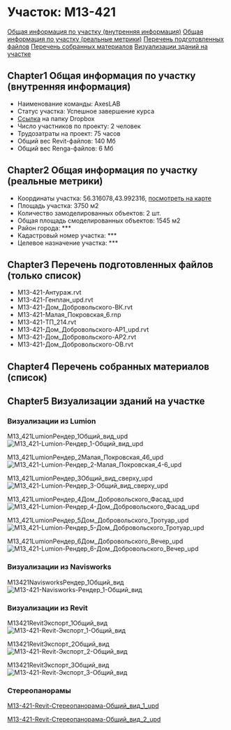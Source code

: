 # Участок: M13-421

[Общая информация по участку (внутренняя информация)](#Chapter1)
[Общая информация по участку (реальные метрики)](#Chapter2)
[Перечень подготовленных файлов](#Chapter3)
[Перечень собранных материалов](#Chapter4)
[Визуализации зданий на участке](#Chapter5)

## <a id="test">Chapter1</a> Общая информация по участку (внутренняя информация)
+ Наименование команды: AxesLAB
+ Статус участка: Успешное завершение курса
+ [Ссылка](https://www.dropbox.com/sh/wvvgv1nw1iqred9/AACp_WtoYN514FLkRQhmzNi9a/M13_421?dl=0) на папку Dropbox
+ Число участников по проекту: 2 человек
+ Трудозатраты на проект: 75 часов
+ Общий вес Revit-файлов: 140 Мб
+ Общий вес Renga-файлов: 6 Мб
## <a id="test">Chapter2</a> Общая информация по участку (реальные метрики)
+ Координаты участка: 56.316078,43.992316, [посмотреть на карте](yandex.ru/maps/47/nizhny-novgorod/?ll=56.316078%2C43.992316&z=19)
+ Площадь участка: 3750 м2
+ Количество замоделированных объектов: 2 шт.
+ Общая площадь смоделированных объектов: 1545 м2
+ Район города: *** 
+ Кадастровый номер участка: *** 
+ Целевое назначение участка: *** 
## <a id="test">Chapter3</a> Перечень подготовленных файлов (только список)
+ M13-421-Антураж.rvt
+ M13-421-Генплан_upd.rvt
+ M13-421-Дом_Добровольского-ВК.rvt
+ M13-421-Малая_Покровская_6.rnp
+ M13-421-ТП_214.rvt
+ М13-421-Дом_Добровольского-АР1_upd.rvt
+ М13-421-Дом_Добровольского-АР2.rvt
+ М13-421-Дом_Добровольского-ОВ.rvt
## <a id="test">Chapter4</a> Перечень собранных материалов (список)
## <a id="test">Chapter5</a> Визуализации зданий на участке
### Визуализации из Lumion
M13_421LumionРендер_1Общий_вид_upd
![M13_421-Lumion-Рендер_1-Общий_вид_upd](/Images/M13_421/M13_421-Lumion-Рендер_1-Общий_вид_upd_Compressed.jpg)

M13_421LumionРендер_2Малая_Покровская_46_upd
![M13_421-Lumion-Рендер_2-Малая_Покровская_4-6_upd](/Images/M13_421/M13_421-Lumion-Рендер_2-Малая_Покровская_4-6_upd_Compressed.jpg)

M13_421LumionРендер_3Общий_вид_сверху_upd
![M13_421-Lumion-Рендер_3-Общий_вид_сверху_upd](/Images/M13_421/M13_421-Lumion-Рендер_3-Общий_вид_сверху_upd_Compressed.jpg)

M13_421LumionРендер_4Дом_Добровольского_Фасад_upd
![M13_421-Lumion-Рендер_4-Дом_Добровольского_Фасад_upd](/Images/M13_421/M13_421-Lumion-Рендер_4-Дом_Добровольского_Фасад_upd_Compressed.jpg)

M13_421LumionРендер_5Дом_Добровольского_Тротуар_upd
![M13_421-Lumion-Рендер_5-Дом_Добровольского_Тротуар_upd](/Images/M13_421/M13_421-Lumion-Рендер_5-Дом_Добровольского_Тротуар_upd_Compressed.jpg)

M13_421LumionРендер_6Дом_Добровольского_Вечер_upd
![M13_421-Lumion-Рендер_6-Дом_Добровольского_Вечер_upd](/Images/M13_421/M13_421-Lumion-Рендер_6-Дом_Добровольского_Вечер_upd_Compressed.jpg)

### Визуализации из Navisworks
M13421NavisworksРендер_1Общий_вид
![M13-421-Navisworks-Рендер_1-Общий_вид](/Images/M13_421/M13-421-Navisworks-Рендер_1-Общий_вид_Compressed.jpg)

### Визуализации из Revit
M13421RevitЭкспорт_1Общий_вид
![M13-421-Revit-Экспорт_1-Общий_вид](/Images/M13_421/M13-421-Revit-Экспорт_1-Общий_вид_Compressed.jpg)

M13421RevitЭкспорт_2Общий_вид
![M13-421-Revit-Экспорт_2-Общий_вид](/Images/M13_421/M13-421-Revit-Экспорт_2-Общий_вид_Compressed.jpg)

M13421RevitЭкспорт_3Общий_вид
![M13-421-Revit-Экспорт_3-Общий_вид](/Images/M13_421/M13-421-Revit-Экспорт_3-Общий_вид_Compressed.jpg)

### Стереопанорамы
[M13-421-Revit-Стереопанорама-Общий_вид_1_upd](https://pano.autodesk.com/pano.html?url=jpgs/f20f5af0-cad4-42c8-8472-0a3ba922e930&version=2)

[M13-421-Revit-Стереопанорама-Общий_вид_2_upd](https://pano.autodesk.com/pano.html?url=jpgs/b90bfeb4-8aff-4045-9f09-5e00fa5f7ca3&version=2)

